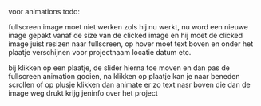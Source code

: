 voor animations todo:

fullscreen image moet niet werken zols hij nu werkt, nu word een nieuwe inage gepakt vanaf de size van de clicked image en hij moet de clicked image juist resizen naar fullscreen, op hover moet text boven en onder het plaatje verschijnen voor projectnaam locatie datum etc.

bij klikken op een plaatje, de slider hierna toe moven en dan pas de fullscreen animation gooien, na klikken op plaatje kan je naar beneden scrollen of op plusje klikken dan animate er zo text nasr boven die dan de image weg drukt krijg jeninfo over het project
